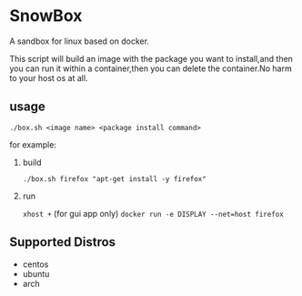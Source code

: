 # SnowBox
A sandbox for linux based on docker.

This script will build an image with the package you want to install,and then
you can run it within a container,then you can delete the container.No harm to your
host os at all.

## usage
`./box.sh <image name> <package install command>`

for example:

1. build

   `./box.sh firefox "apt-get install -y firefox"`

2. run

   `xhost +` (for gui app only)
   `docker run -e DISPLAY --net=host firefox`


## Supported Distros

- centos
- ubuntu
- arch


